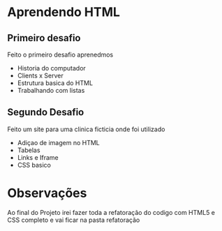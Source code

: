 # Aprendendo HTML 

## Primeiro desafio
Feito o primeiro desafio aprenedmos
- Historia do computador
- Clients x Server 
- Estrutura basica do HTML
- Trabalhando com listas

## Segundo Desafio
Feito um site para uma clinica ficticia onde foi utilizado
- Adiçao de imagem no HTML
- Tabelas
- Links e Iframe
- CSS basico

# Observações
Ao final do Projeto irei fazer toda a refatoração do codigo com HTML5 e CSS completo e vai ficar na pasta refatoração